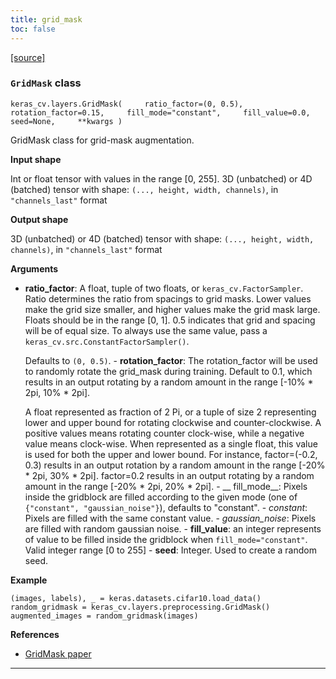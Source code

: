 ```yaml
---
title: grid_mask
toc: false
---
```


[\[source\]](https://github.com/keras-team/keras-cv/tree/v0.9.0/keras_cv/src/layers/preprocessing/grid_mask.py#L37)

### `GridMask` class

`keras_cv.layers.GridMask(     ratio_factor=(0, 0.5),     rotation_factor=0.15,     fill_mode="constant",     fill_value=0.0,     seed=None,     **kwargs )`

GridMask class for grid-mask augmentation.

**Input shape**

Int or float tensor with values in the range \[0, 255\]. 3D (unbatched) or 4D (batched) tensor with shape: `(..., height, width, channels)`, in `"channels_last"` format

**Output shape**

3D (unbatched) or 4D (batched) tensor with shape: `(..., height, width, channels)`, in `"channels_last"` format

**Arguments**

- **ratio_factor**: A float, tuple of two floats, or `keras_cv.FactorSampler`. Ratio determines the ratio from spacings to grid masks. Lower values make the grid size smaller, and higher values make the grid mask large. Floats should be in the range \[0, 1\]. 0.5 indicates that grid and spacing will be of equal size. To always use the same value, pass a `keras_cv.src.ConstantFactorSampler()`.

  Defaults to `(0, 0.5)`. - **rotation_factor**: The rotation_factor will be used to randomly rotate the grid_mask during training. Default to 0.1, which results in an output rotating by a random amount in the range \[-10% \* 2pi, 10% \* 2pi\].

  A float represented as fraction of 2 Pi, or a tuple of size 2 representing lower and upper bound for rotating clockwise and counter-clockwise. A positive values means rotating counter clock-wise, while a negative value means clock-wise. When represented as a single float, this value is used for both the upper and lower bound. For instance, factor=(-0.2, 0.3) results in an output rotation by a random amount in the range \[-20% \* 2pi, 30% \* 2pi\]. factor=0.2 results in an output rotating by a random amount in the range \[-20% \* 2pi, 20% \* 2pi\]. - \_\_ fill_mode\_\_: Pixels inside the gridblock are filled according to the given mode (one of `{"constant", "gaussian_noise"}`), defaults to "constant". - _constant_: Pixels are filled with the same constant value. - _gaussian_noise_: Pixels are filled with random gaussian noise. - **fill_value**: an integer represents of value to be filled inside the gridblock when `fill_mode="constant"`. Valid integer range \[0 to 255\] - **seed**: Integer. Used to create a random seed.

**Example**

`(images, labels), _ = keras.datasets.cifar10.load_data() random_gridmask = keras_cv.layers.preprocessing.GridMask() augmented_images = random_gridmask(images)`

**References**

- [GridMask paper](https://arxiv.org/abs/2001.04086)

---

